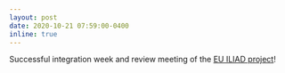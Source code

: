 ```yaml
---
layout: post
date: 2020-10-21 07:59:00-0400
inline: true
---
```


Successful integration week and review meeting of the <a href="https://twitter.com/iliad_project/status/1186173270007017472" target="blank">EU ILIAD project</a>! 